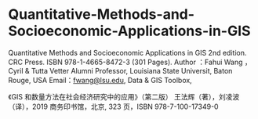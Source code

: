 # Quantitative-Methods-and-Socioeconomic-Applications-in-GIS
Quantitative Methods and Socioeconomic Applications in GIS 2nd edition.
CRC Press. ISBN 978-1-4665-8472-3 (301 Pages).
Author ：Fahui Wang ，Cyril & Tutta Vetter Alumni Professor,
Louisiana State Universit,
Baton Rouge, USA
Email：fwang@lsu.edu,
Data & GIS Toolbox,

《GIS 和数量方法在社会经济研究中的应用》（第二版）
王法辉（著），刘凌波（译），2019
商务印书馆，北京, 323 页，ISBN 978-7-100-17349-0
 
